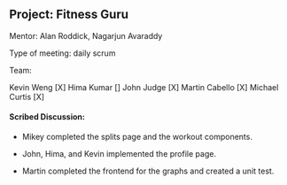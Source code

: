 ## Project: Fitness Guru

Mentor: Alan Roddick, Nagarjun Avaraddy

Type of meeting: daily scrum

Team:

Kevin Weng [X]
Hima Kumar []
John Judge [X]
Martin Cabello [X]
Michael Curtis [X]

#### Scribed Discussion:

- Mikey completed the splits page and the workout components.

- John, Hima, and Kevin implemented the profile page.

- Martin completed the frontend for the graphs and created a unit test.
